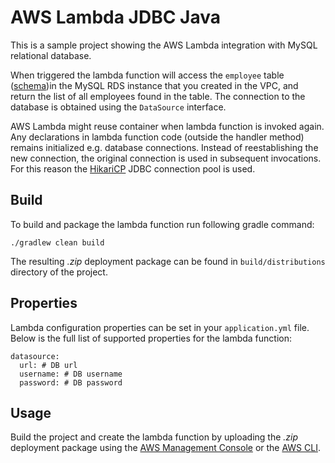 # AWS Lambda JDBC Java

This is a sample project showing the AWS Lambda integration with MySQL relational database.

When triggered the lambda function will access the `employee` table ([schema](src/test/resources/db/schema.sql))in the MySQL RDS instance 
that you created in the VPC, and return the list of all employees found in the table. The connection to the database is 
obtained using the `DataSource` interface. 

AWS Lambda might reuse container when lambda function is invoked again. Any declarations in lambda function code (outside 
the handler method) remains initialized e.g. database connections. Instead of reestablishing the new connection, the 
original connection is used in subsequent invocations. For this reason the [HikariCP](https://github.com/brettwooldridge/HikariCP) JDBC connection pool is used.

## Build

To build and package the lambda function run following gradle command:

`./gradlew clean build`

The resulting *.zip* deployment package can be found in `build/distributions` directory of the project.

## Properties

Lambda configuration properties can be set in your `application.yml` file. Below is the full list of supported properties 
for the lambda function:

```.properties
datasource:
  url: # DB url
  username: # DB username
  password: # DB password
```

## Usage

Build the project and create the lambda function by uploading the *.zip* deployment package using the [AWS Management Console](https://aws.amazon.com/console/)
or the [AWS CLI](https://aws.amazon.com/cli/).
